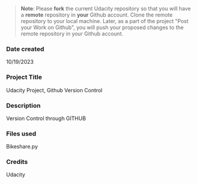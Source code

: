 >**Note**: Please **fork** the current Udacity repository so that you will have a **remote** repository in **your** Github account. Clone the remote repository to your local machine. Later, as a part of the project "Post your Work on Github", you will push your proposed changes to the remote repository in your Github account.

### Date created
10/19/2023

### Project Title
Udacity Project, Github Version Control

### Description
Version Control through GITHUB
    
### Files used
Bikeshare.py

### Credits
Udacity

